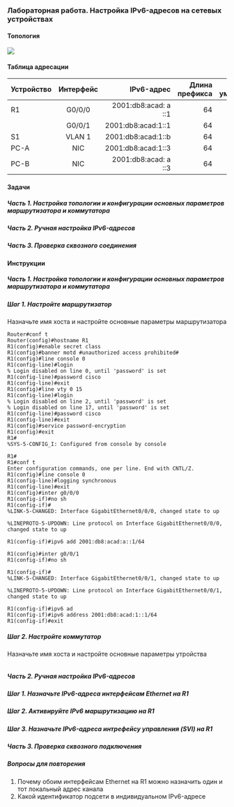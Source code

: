 ### Лабораторная работа. Настройка IPv6-адресов на сетевых устройствах

#### Топология

![](http://joxi.ru/823MaKXCaGj1Wr.jpg)

#### Таблица адресации

 | Устройство | Интерфейс | IPv6-адрес | Длина префикса |Шлюз по умолчанию|
 | ------------- |:------------------:| -----:|-----:|-----:|
 | R1 | G0/0/0 | 2001:db8:acad: a ::1 |64 |-|
 | | G0/0/1 | 2001:db8:acad:1::1 | 64 |-|
 |S1 | VLAN 1| 2001:db8:acad:1::b| 64|-|
 | PC-A | NIC | 2001:db8:acad:1::3 | 64 |fe80::1|
 | PC-B| NIC | 2001:db8:acad: a ::3 | 64 |fe80::1|

#### Задачи

##### Часть 1. Настройка топологии и конфигурации основных параметров маршрутизатора и коммутатора

##### Часть 2. Ручная настройка IPv6-адресов

##### Часть 3. Проверка сквозного соединения

#### Инструкции

##### Часть 1. Настройка топологии и конфигурации основных параметров маршрутизатора и коммутатора

##### Шаг 1. Настройте маршрутизатор

Назначьте имя хоста и настройте основные параметры маршрутизатора

``` Router>en
Router#conf t
Router(config)#hostname R1
R1(config)#enable secret class
R1(config)#banner motd #unauthorized access prohibited#
R1(config)#line console 0
R1(config-line)#login
% Login disabled on line 0, until 'password' is set
R1(config-line)#password cisco
R1(config-line)#exit
R1(config)#line vty 0 15
R1(config-line)#login
% Login disabled on line 2, until 'password' is set
% Login disabled on line 17, until 'password' is set
R1(config-line)#password cisco
R1(config-line)#exit
R1(config)#service password-encryption 
R1(config)#exit
R1#
%SYS-5-CONFIG_I: Configured from console by console

R1#
R1#conf t
Enter configuration commands, one per line. End with CNTL/Z.
R1(config)#line console 0
R1(config-line)#logging synchronous 
R1(config-line)#exit
R1(config)#inter g0/0/0
R1(config-if)#no sh
R1(config-if)#
%LINK-5-CHANGED: Interface GigabitEthernet0/0/0, changed state to up

%LINEPROTO-5-UPDOWN: Line protocol on Interface GigabitEthernet0/0/0, changed state to up

R1(config-if)#ipv6 add 2001:db8:acad:a::1/64

R1(config)#inter g0/0/1
R1(config-if)#no sh

R1(config-if)#
%LINK-5-CHANGED: Interface GigabitEthernet0/0/1, changed state to up

%LINEPROTO-5-UPDOWN: Line protocol on Interface GigabitEthernet0/0/1, changed state to up

R1(config-if)#ipv6 ad
R1(config-if)#ipv6 address 2001:db8:acad:1::1/64
R1(config-if)#exit

```

##### Шаг 2. Настройте коммутатор

Назначьте имя хоста и настройте основные параметры утройства

```

```
##### Часть 2. Ручная настройка IPv6-адресов

##### Шаг 1. Назначьте IPv6-адреса интерфейсам Ethernet на R1 

##### Шаг 2. Активируйте IPv6 маршрутизацию на R1

##### Шаг 3. Назначьте IPv6-адреса интрефейсу управления (SVI) на R1


##### Часть 3. Проверка сквозного  подключения

##### Вопросы для повторения

1. Почему обоим интерфейсам Ethernet на R1 можно назначить один и тот локальный адрес канала
2. Какой идентификатор подсети в индивидуальном IPv6-адресе 
